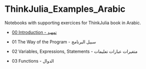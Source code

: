 # ThinkJulia_Examples_Arabic
Notebooks with supporting exercices for ThinkJulia book in Arabic.

+ [00 Introduction - تمهيد](https://nbviewer.jupyter.org/github/faris-digital/ThinkJulia_Examples_Arabic/blob/master/00_Introduction.ipynb)

+ 01 The Way of the Program - سبيل البرنامج

+ 02 Variables, Expressions, Statements - متغيرات عبارات تعليمات

+ 03 Functions - الدوال
